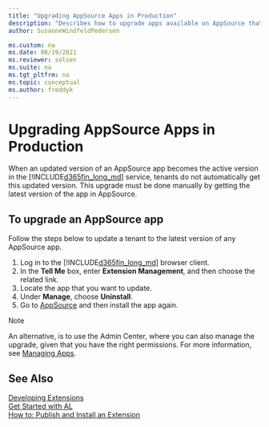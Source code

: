 ```yaml
---
title: "Upgrading AppSource Apps in Production"
description: "Describes how to upgrade apps available on AppSource that are already in running in production."
author: SusanneWindfeldPedersen

ms.custom: na
ms.date: 08/19/2021
ms.reviewer: solsen
ms.suite: na
ms.tgt_pltfrm: na
ms.topic: conceptual
ms.author: freddyk
---
```


# Upgrading AppSource Apps in Production

When an updated version of an AppSource app becomes the active version in the [!INCLUDE[d365fin_long_md](includes/d365fin_long_md.md)] service, tenants do not automatically get this updated version. This upgrade must be done manually by getting the latest version of the app in AppSource. 

## To upgrade an AppSource app

Follow the steps below to update a tenant to the latest version of any AppSource app.

1. Log in to the [!INCLUDE[d365fin_long_md](includes/d365fin_long_md.md)] browser client.
2. In the **Tell Me** box, enter **Extension Management**, and then choose the related link.
3. Locate the app that you want to update.
4. Under **Manage**, choose **Uninstall**.
5. Go to [AppSource](https://appsource.microsoft.com/marketplace/apps?product=dynamics-365%3Bdynamics-365-business-central&page=1) and then install the app again.  

> [!NOTE]  
> An alternative, is to use the Admin Center, where you can also manage the upgrade, given that you have the right permissions. For more information, see [Managing Apps](../administration/tenant-admin-center-manage-apps.md).

## See Also  

[Developing Extensions](devenv-dev-overview.md)  
[Get Started with AL](devenv-get-started.md)  
[How to: Publish and Install an Extension](devenv-how-publish-and-install-an-extension-v2.md)  
